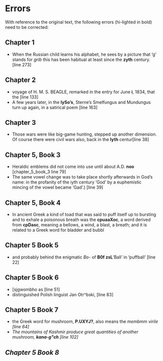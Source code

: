 # Errors

With reference to the original text, the following errors (hi-lighted in bold) need to be corrected:

## Chapter 1
* When the Russian child learns his alphabet, he sees by a picture that &lsquo;g&rsquo; stands for <i>grib</i> this has been habitual at least since the **zyth** century. [line 273]

## Chapter 2
* voyage of H. M. S. BEAGLE, remarked in the entry for June **i**, 1834, that the [line 133]
* A few years later, in the **lySo’s**, Sterne’s Smelfungus and Mundungus turn up again, in a satirical poem [line 163]

## Chapter 3
* Those wars were like big-game hunting, stepped up another dimension. Of course there were civil wars also, back in the **lyth** centur[line 38]

## Chapter 5, Book 3
* Heraldic emblems did not come into use until about A.D. **noo** [chapter_5_book_3 line 79]
* The same vowel change was to take place shortly afterwards in God&rsquo;s name: in the profanity of the iyth century &lsquo;God&rsquo; by a euphemistic mincing of the vowel became &lsquo;Gad&rsquo;.) [line 39]

## Chapter 5, Book 4
* In ancient Greek a kind of toad that was said to puff itself up to bursting and to exhale a poisonous breath was the **cpuaaXoc**, a word derived from **cpDasc**, meaning a bellows, a wind, a blast, a breath; and it is related to a Greek word for bladder and bubbl

## Chapter 5 Book 5
* and probably behind the enigmatic <i>Bo-</i> of **B0f zsL**&rsquo;Ball&rsquo; in &lsquo;puffball&rsquo; [line 22]

## Chapter 5 Book 6
* [sjgwombho as [line 51]
*  distinguished Polish linguist Jan Otr^bski, [line 83]

## Chapter 5 Book 7
* the Greek word for mushroom, **P.UXYJ?**, also means the <i>membmm virile [line 64]
* The mountains of Kashmir produce great quantities of another mushroom, **kana-g"ch** [line 102]

## Chapter 5 Book 8
